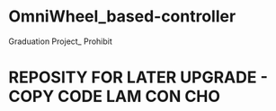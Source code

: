 # OmniWheel_based-controller
Graduation Project_ Prohibit

# REPOSITY FOR LATER UPGRADE - COPY CODE LAM CON CHO
